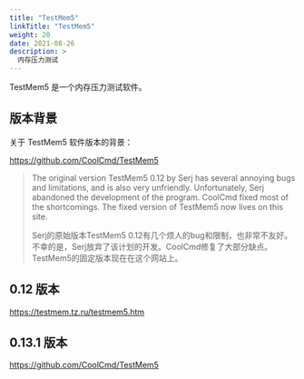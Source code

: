 ```yaml
---
title: "TestMem5"
linkTitle: "TestMem5"
weight: 20
date: 2021-08-26
description: >
  内存压力测试
---
```


TestMem5 是一个内存压力测试软件。

## 版本背景

关于 TestMem5 软件版本的背景：

https://github.com/CoolCmd/TestMem5

> The original version TestMem5 0.12 by Serj has several annoying bugs and limitations, and is also very unfriendly. Unfortunately, Serj abandoned the development of the program. CoolCmd fixed most of the shortcomings. The fixed version of TestMem5 now lives on this site.
> 
> Serj的原始版本TestMem5 0.12有几个烦人的bug和限制，也非常不友好。不幸的是，Serj放弃了该计划的开发。CoolCmd修复了大部分缺点。TestMem5的固定版本现在在这个网站上。

## 0.12 版本

https://testmem.tz.ru/testmem5.htm

## 0.13.1 版本

https://github.com/CoolCmd/TestMem5



